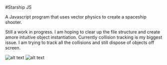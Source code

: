 #Starship JS 

A Javascript program that uses vector physics to create a spaceship shooter.

Still a work in progress. I am hoping to clear up the file structure and create amore intuitive object instantiation. Currently collision tracking is my biggest issue. I am trying to track all the collisions and still dispose of objects off screen. 


![alt text](screenshot1.jpg "screenshot v1.0")
![alt text](screenshot2.jpg "screenshot v1.0")


